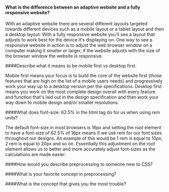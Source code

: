 #### What is the difference between an adaptive website and a fully responsive website?

With an adaptive website there are several different layouts targeted towards different devices such as a mobile layout or a tablet layout and then a desktop layout. With a fully responsive website you'll see a layout that adjusts to work best for the device it's displaying on. One way to see a responsive website in action is to adjust the web browser window on a computer making it smaller or larger, if the website adjusts with the size of the browser window the website is responsive.


####Describe what it means to be mobile first vs desktop first.

Mobile first means your focus is to build the core of the website first (those features that are high on the list of a mobile users needs) and progressively work your way up to a desktop version per the specifications. Desktop first means you work on the most complete design overall with every feature and function that's laid out in the design specification and then work your way down to mobile design and/or smaller resolutions.


####What does font-size: 62.5% in the html tag do for us when using rem units?

The default font-size in most browsers is 16px and setting the root element to have a font-size of 62.5% of 16px means if we use rem for our font sizes throughout our designs. An example of this would be 1 rem is equal to 10px, 2 rem is equal to 20px and so on. Essentially this adjustment on the root element allows us to better and more accurately adjust font-sizes as the calculations are made easier.

####How would you describe preprocessing to someone new to CSS?

####What is your favorite concept in preprocessing?

####What is the concept that gives you the most trouble?

